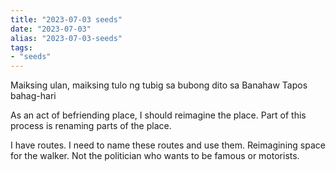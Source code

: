 ```yaml
---
title: "2023-07-03 seeds"
date: "2023-07-03"
alias: "2023-07-03-seeds"
tags:
- "seeds"
---
```


Maiksing ulan, maiksing tulo ng tubig sa bubong dito sa Banahaw
Tapos bahag-hari

As an act of befriending place, I should reimagine the place. Part of this process is renaming parts of the place.

I have routes. I need to name these routes and use them. Reimagining space for the walker. Not the politician who wants to be famous or motorists.